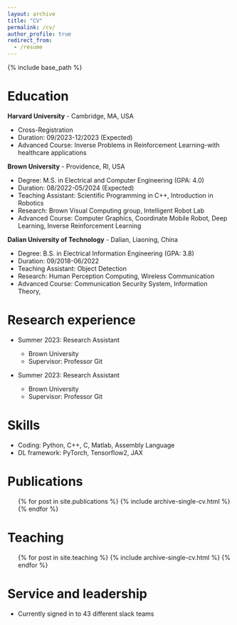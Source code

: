 ```yaml
---
layout: archive
title: "CV"
permalink: /cv/
author_profile: true
redirect_from:
  - /resume
---
```


{% include base_path %}

Education
======
**Harvard University** - Cambridge, MA, USA
- Cross-Registration
- Duration: 09/2023-12/2023 (Expected)
- Advanced Course: Inverse Problems in Reinforcement Learning-with healthcare applications

**Brown University** - Providence, RI, USA
- Degree: M.S. in Electrical and Computer Engineering (GPA: 4.0)
- Duration: 08/2022-05/2024 (Expected)
- Teaching Assistant: Scientific Programming in C++, Introduction in Robotics
- Research: Brown Visual Computing group, Intelligent Robot Lab
- Advanced Course: Computer Graphics, Coordinate Mobile Robot, Deep Learning, Inverse Reinforcement Learning


**Dalian University of Technology** - Dalian, Liaoning, China
- Degree: B.S. in Electrical Information Engineering (GPA: 3.8)
- Duration: 09/2018-06/2022
- Teaching Assistant: Object Detection
- Research: Human Perception Computing, Wireless Communication
- Advanced Course: Communication Security System, Information Theory, 

Research experience
======
* Summer 2023: Research Assistant
  * Brown University
  * Supervisor: Professor Git

* Summer 2023: Research Assistant
  * Brown University
  * Supervisor: Professor Git
  
Skills
======
* Coding: Python, C++, C, Matlab, Assembly Language
* DL framework: PyTorch, Tensorflow2, JAX

Publications
======
  <ul>{% for post in site.publications %}
    {% include archive-single-cv.html %}
  {% endfor %}</ul>
  
<!-- Talks
======
  <ul>{% for post in site.talks %}
    {% include archive-single-talk-cv.html %}
  {% endfor %}</ul> -->
  
Teaching
======
  <ul>{% for post in site.teaching %}
    {% include archive-single-cv.html %}
  {% endfor %}</ul>
  
Service and leadership
======
* Currently signed in to 43 different slack teams
